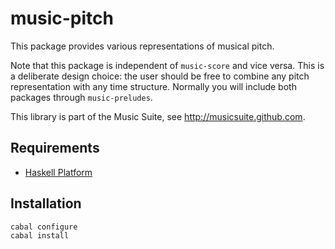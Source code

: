 
# music-pitch

This package provides various representations of musical pitch.

Note that this package is independent of `music-score` and vice versa. This is a deliberate design choice: the user should be free to combine any pitch representation with any time structure. Normally you will include both packages through `music-preludes`.

This library is part of the Music Suite, see <http://musicsuite.github.com>.

## Requirements

* [Haskell Platform](http://www.haskell.org/platform)

## Installation

    cabal configure
    cabal install
